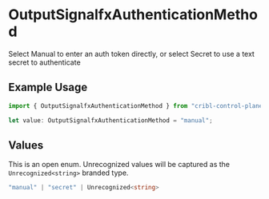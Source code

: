 # OutputSignalfxAuthenticationMethod

Select Manual to enter an auth token directly, or select Secret to use a text secret to authenticate

## Example Usage

```typescript
import { OutputSignalfxAuthenticationMethod } from "cribl-control-plane/models/operations";

let value: OutputSignalfxAuthenticationMethod = "manual";
```

## Values

This is an open enum. Unrecognized values will be captured as the `Unrecognized<string>` branded type.

```typescript
"manual" | "secret" | Unrecognized<string>
```